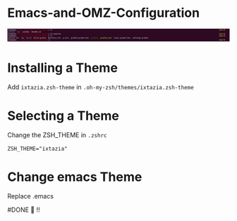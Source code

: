 # Emacs-and-OMZ-Configuration

<img src="img/screen1.png" width="1000">


# Installing a Theme
Add `ixtazia.zsh-theme` in `.oh-my-zsh/themes/ixtazia.zsh-theme`


# Selecting a Theme

Change the ZSH_THEME in `.zshrc`

```shell
ZSH_THEME="ixtazia"
```

# Change emacs Theme

Replace .emacs

#DONE 🎉 !!

